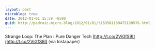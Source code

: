 ```yaml
---
layout: post
microblog: true
date: 2012-01-01 15:59 -0500
guid: http://padraic.micro.blog/2012/01/01/t153581169475198976.html
---
```

Strange Loop: The Plan : Pure Danger Tech [http://t.co/2ViGfS9I](http://t.co/2ViGfS9I) (via Instapaper)
